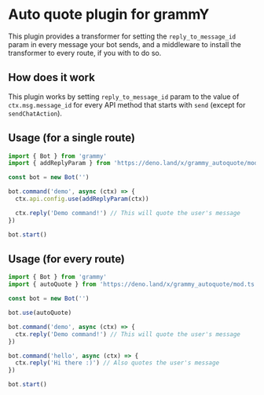 # Auto quote plugin for grammY

This plugin provides a transformer for setting the `reply_to_message_id` param in every message your bot sends, and a middleware to install the transformer to every route, if you with to do so.

## How does it work

This plugin works by setting `reply_to_message_id` param to the value of `ctx.msg.message_id` for every API method that starts with `send` (except for `sendChatAction`).

## Usage (for a single route)

```ts
import { Bot } from 'grammy'
import { addReplyParam } from 'https://deno.land/x/grammy_autoquote/mod.ts'

const bot = new Bot('')

bot.command('demo', async (ctx) => {
  ctx.api.config.use(addReplyParam(ctx))

  ctx.reply('Demo command!') // This will quote the user's message
})

bot.start()
```

## Usage (for every route)

```ts
import { Bot } from 'grammy'
import { autoQuote } from 'https://deno.land/x/grammy_autoquote/mod.ts'

const bot = new Bot('')

bot.use(autoQuote)

bot.command('demo', async (ctx) => {
  ctx.reply('Demo command!') // This will quote the user's message
})

bot.command('hello', async (ctx) => {
  ctx.reply('Hi there :)') // Also quotes the user's message
})

bot.start()
```
